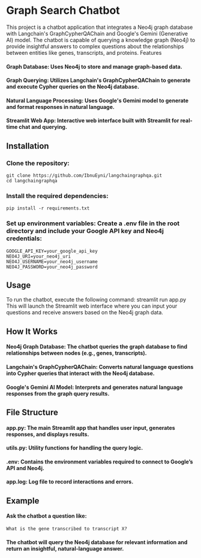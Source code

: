 # Graph Search Chatbot

This project is a chatbot application that integrates a Neo4j graph database with Langchain's GraphCypherQAChain and Google's Gemini (Generative AI) model. The chatbot is capable of querying a knowledge graph (Neo4j) to provide insightful answers to complex questions about the relationships between entities like genes, transcripts, and proteins.
Features

#### Graph Database: Uses Neo4j to store and manage graph-based data.
#### Graph Querying: Utilizes Langchain's GraphCypherQAChain to generate and execute Cypher queries on the Neo4j database.
#### Natural Language Processing: Uses Google's Gemini model to generate and format responses in natural language.
#### Streamlit Web App: Interactive web interface built with Streamlit for real-time chat and querying.

## Installation
### Clone the repository:
    git clone https://github.com/IbnuEyni/langchaingraphqa.git
    cd langchaingraphqa
### Install the required dependencies:
    pip install -r requirements.txt
### Set up environment variables: Create a .env file in the root directory and include your Google API key and Neo4j credentials:
    GOOGLE_API_KEY=your_google_api_key
    NEO4J_URI=your_neo4j_uri
    NEO4J_USERNAME=your_neo4j_username
    NEO4J_PASSWORD=your_neo4j_password

## Usage

To run the chatbot, execute the following command:
    streamlit run app.py
This will launch the Streamlit web interface where you can input your questions and receive answers based on the Neo4j graph data.

## How It Works

#### Neo4j Graph Database: The chatbot queries the graph database to find relationships between nodes (e.g., genes, transcripts).
#### Langchain's GraphCypherQAChain: Converts natural language questions into Cypher queries that interact with the Neo4j database.
#### Google's Gemini AI Model: Interprets and generates natural language responses from the graph query results.

## File Structure

#### app.py: The main Streamlit app that handles user input, generates responses, and displays results.
#### utils.py: Utility functions for handling the query logic.
#### .env: Contains the environment variables required to connect to Google’s API and Neo4j.
#### app.log: Log file to record interactions and errors.

## Example

#### Ask the chatbot a question like:

    What is the gene transcribed to transcript X?

#### The chatbot will query the Neo4j database for relevant information and return an insightful, natural-language answer.